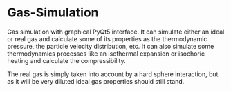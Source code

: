 # Gas-Simulation
Gas simulation with graphical PyQt5 interface. It can simulate either an ideal or real gas and calculate some of its properties as the thermodynamic pressure, the particle velocity distribution, etc. It can also simulate some thermodynamics processes like an isothermal expansion or isochoric heating and calculate the compressibility.

The real gas is simply taken into account by a hard sphere interaction, but as it will be very diluted ideal gas properties should still stand.
